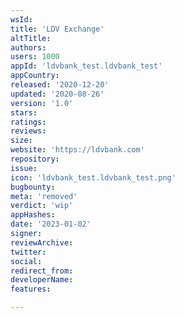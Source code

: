 ```yaml
---
wsId: 
title: 'LDV Exchange'
altTitle: 
authors: 
users: 1000
appId: 'ldvbank_test.ldvbank_test'
appCountry: 
released: '2020-12-20'
updated: '2020-08-26'
version: '1.0'
stars: 
ratings: 
reviews: 
size: 
website: 'https://ldvbank.com'
repository: 
issue: 
icon: 'ldvbank_test.ldvbank_test.png'
bugbounty: 
meta: 'removed'
verdict: 'wip'
appHashes: 
date: '2023-01-02'
signer: 
reviewArchive: 
twitter: 
social: 
redirect_from: 
developerName: 
features: 

---
```



